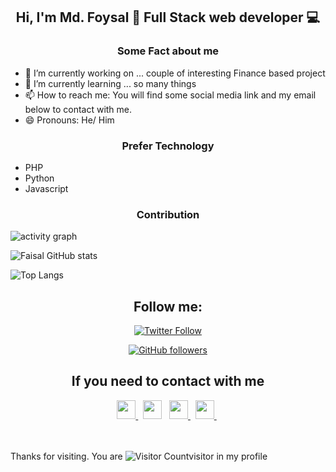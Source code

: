 <center>
	<h2> Hi, I'm Md. Foysal 👋 Full Stack web developer 💻 </h2>
</center>

<center>
	<h3> Some Fact about me </h3>
</center>
	
- 🔭 I’m currently working on ... couple of interesting Finance based project 
- 🌱 I’m currently learning ... so many things
- 📫 How to reach me: You will find some social media link and my email below to contact with me.
- 😄 Pronouns: He/ Him


<center>
	<h3>Prefer Technology </h3>
</center>
<ul list-style-type="none">
	<li>PHP</li>
	<li> Python</li>
	<li> Javascript </li>
</ul>

<center>
	<h3>Contribution </h3>
</center>

![activity graph](https://activity-graph.herokuapp.com/graph?username=sayalok&custom_title=Last%2030%20Days%20Activity&theme=material-palenight&hide_border=true)
	
![Faisal GitHub stats](https://github-readme-stats.vercel.app/api?username=sayalok&count_private=true&theme=dark&layout=compact&hide_border=true)

![Top Langs](https://github-readme-stats.vercel.app/api/top-langs/?username=sayalok&count_private=true&theme=dark&hide_border=true)
	

<center>
	<h2>Follow me:</h2>
</center>

<center>

<a>

[![Twitter Follow](https://img.shields.io/twitter/follow/sayalook?color=1DA1F2&logo=twitter&style=for-the-badge)](https://twitter.com/intent/follow?original_referer=https%3A%2F%2Fgithub.com%2Fsayalok&screen_name=sayalook)

</a>

<a>

[![GitHub followers](https://img.shields.io/github/followers/sayalok?style=social)](https://github.com/sayalok)

</a>

</center>

<center>
	<h2> If you need to contact with me</h2>
</center>
<center>
	<a href="https://www.linkedin.com/in/sayalook/" target="_blank">
		<img height="30" src="https://img.shields.io/badge/linkedin-blue.svg?&style=for-the-badge&logo=linkedin&logoColor=white"/>
	</a> &nbsp;
	<a href="mailto:sayalook.sl@gmail.com" style="text-decoration:none">
		<img height="30" src ="https://img.shields.io/badge/gmail-c14438?&style=for-the-badge&logo=gmail&logoColor=white">
	</a> &nbsp; 
	<a href="https://twitter.com/sayalook" target="_blank">
		<img height="30" src ="https://img.shields.io/badge/twitter-%231DA1F2.svg?&style=for-the-badge&logo=twitter&logoColor=white">
	</a> &nbsp;
	<a href="https://www.instagram.com/sayal00k/" target="_blank">
		<img height="30" src ="https://img.shields.io/badge/Instagram-E4405F?style=for-the-badge&logo=instagram&logoColor=white">
	</a> &nbsp;
</center>

<br>
<br>

<span>Thanks for visiting. You are  <span>![Visitor Count](https://profile-counter.glitch.me/{sayalok}/count.svg)<span>visitor in my profile </span>

<!--
**sayalok/sayalok** is a ✨ _special_ ✨ repository because its `README.md` (this file) appears on your GitHub profile.

Here are some ideas to get you started:

- 🔭 I’m currently working on ...
- 🌱 I’m currently learning ...
- 👯 I’m looking to collaborate on ...
- 🤔 I’m looking for help with ...
- 💬 Ask me about ...
- 📫 How to reach me: ...
- 😄 Pronouns: ...
- ⚡ Fun fact: ...
-->
